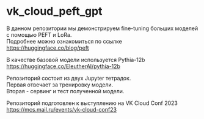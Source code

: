 # vk_cloud_peft_gpt

В данном репозитории мы демонстрируем fine-tuning больших моделей с помощью PEFT и LoRa.  
Подробнее можно ознакомиться по ссылке https://huggingface.co/blog/peft  
  
В качестве базовой модели используется Pythia-12b  
https://huggingface.co/EleutherAI/pythia-12b  
  
Репозиторий состоит из двух Jupyter тетрадок.  
Первая отвечает за тренировку модели.   
Вторая - сервинг и тест полученной модели.  
  
Репозиторий подготовлен к выступлению на VK Cloud Conf 2023  
https://mcs.mail.ru/events/vk-cloud-conf23   
